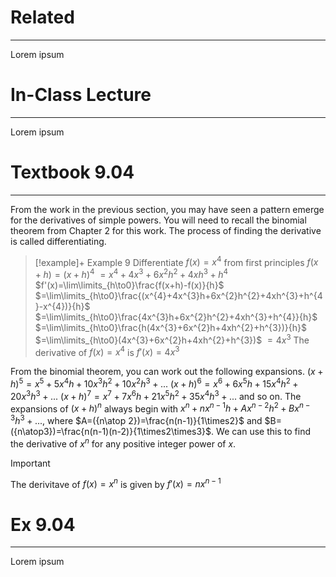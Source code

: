 # Related
---
Lorem ipsum

# In-Class Lecture
---
Lorem ipsum

# Textbook 9.04
---
From the work in the previous section, you may have seen a pattern emerge for the derivatives of simple powers. You will need to recall the binomial theorem from Chapter 2 for this work.
The process of finding the derivative is called differentiating.
>[!example]+ Example 9
>Differentiate $f(x)=x^{4}$ from first principles
>$f(x+h)=(x+h)^{4}$
>$=x^{4}+4x^{3}+6x^{2}h^{2}+4xh^{3}+h^{4}$
>$f'(x)=\lim\limits_{h\to0}\frac{f(x+h)-f(x)}{h}$
>$=\lim\limits_{h\to0}\frac{(x^{4}+4x^{3}h+6x^{2}h^{2}+4xh^{3}+h^{4}-x^{4})}{h}$
>$=\lim\limits_{h\to0}\frac{4x^{3}h+6x^{2}h^{2}+4xh^{3}+h^{4}}{h}$
>$=\lim\limits_{h\to0}\frac{h(4x^{3}+6x^{2}h+4xh^{2}+h^{3})}{h}$
>$=\lim\limits_{h\to0}(4x^{3}+6x^{2}h+4xh^{2}+h^{3})$
>$=4x^{3}$
>The derivative of $f(x)=x^{4}$ is $f'(x)=4x^{3}$

From the binomial theorem, you can work out the following expansions.
$(x+h)^{5}=x^{5}+5x^{4}h+10x^{3}h^{2}+10x^{2}h^{3}+...$
$(x+h)^{6}=x^{6}+6x^{5}h+15x^{4}h^{2}+20x^{3}h^{3}+...$
$(x+h)^{7}=x^{7}+7x^{6}h+21x^{5}h^{2}+35x^{4}h^{3}+...$
and so on.
The expansions of $(x+h)^{n}$ always begin with $x^{n}+nx^{n-1}h+Ax^{n-2}h^{2}+Bx^{n-3}h^{3}+...$, where $A=({n\atop 2})=\frac{n(n-1)}{1\times2}$ and $B=({n\atop3})=\frac{n(n-1)(n-2)}{1\times2\times3}$.
We can use this to find the derivative of $x^{n}$ for any positive integer power of $x$.

>[!important]
>The derivitave of $f(x)=x^{n}$ is given by $f'(x)=nx^{n-1}$

# Ex 9.04
---
Lorem ipsum